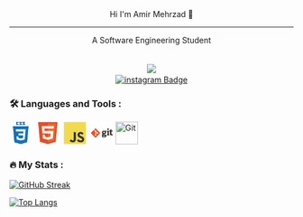 <div align="center"> Hi I'm Amir Mehrzad 👋</div>
<hr>
<div align="center">A Software Engineering Student</div><br>

<div align="center">
<img src="https://komarev.com/ghpvc/?username=mehrzada47&style=flat-square&color=blue" alt=""/>
</div>
<div id="header" align="center">
  <img src="https://media.giphy.com/media/M9gbBd9nbDrOTu1Mqx/giphy.gif" width="100"/>
</div>
<div id="badges" align="center">
  <a href="https://www.instagram.com/a.m.mehrzad/">
    <img src="https://img.shields.io/badge/instagram-red?style=for-the-badge&logo=instagram&logoColor=white" alt="instagram Badge"/>
  </a>
</div>

### :hammer_and_wrench: Languages and Tools :

<div>
  <img src="https://github.com/devicons/devicon/blob/master/icons/css3/css3-plain-wordmark.svg"  title="CSS3" alt="CSS" width="40" height="40"/>&nbsp;
  <img src="https://github.com/devicons/devicon/blob/master/icons/html5/html5-original.svg" title="HTML5" alt="HTML" width="40" height="40"/>&nbsp;
  <img src="https://github.com/devicons/devicon/blob/master/icons/javascript/javascript-original.svg" title="JavaScript" alt="JavaScript" width="40" height="40"/>&nbsp;
  <img src="https://github.com/devicons/devicon/blob/master/icons/git/git-original-wordmark.svg" title="Git" **alt="Git" width="40" height="40"/>
    <img src="https://upload.wikimedia.org/wikipedia/commons/1/18/ISO_C%2B%2B_Logo.svg" title="Git" **alt="Git" width="40" height="40"/>
</div>


### :fire: My Stats :


[![GitHub Streak](http://github-readme-streak-stats.herokuapp.com?user=mehrzada47&theme=dark&background=000000)](https://git.io/streak-stats)


[![Top Langs](https://github-readme-stats.vercel.app/api/top-langs/?username=mehrzada47&layout=compact&theme=vision-friendly-dark)](https://github.com/anuraghazra/github-readme-stats)



<!--
**mehrzada47/mehrzada47** is a ✨ _special_ ✨ repository because its `README.md` (this file) appears on your GitHub profile.

Here are some ideas to get you started:

- 🔭 I’m currently working on ...
- 🌱 I’m currently learning ...
- 👯 I’m looking to collaborate on ...
- 🤔 I’m looking for help with ...
- 💬 Ask me about ...
- 📫 How to reach me: ...
- 😄 Pronouns: ...
- ⚡ Fun fact: ...
-->
